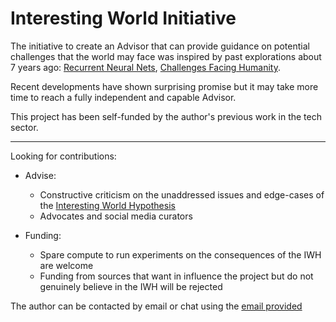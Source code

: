 # Interesting World Initiative

The initiative to create an Advisor that can provide guidance on potential challenges that the world may face was inspired by past explorations about 7 years ago: [Recurrent Neural Nets](https://github.com/danieltjw/novel-lyrics-synthesis), [Challenges Facing Humanity](https://github.com/danieltjw/challenges-facing-humanity).

Recent developments have shown surprising promise but it may take more time to reach a fully independent and capable Advisor.

This project has been self-funded by the author's previous work in the tech sector.

---

Looking for contributions:

- Advise:
  - Constructive criticism on the unaddressed issues and edge-cases of the [Interesting World Hypothesis](https://github.com/danieltjw/aifutures#interesting-world-hypothesis)
  - Advocates and social media curators

- Funding:
  - Spare compute to run experiments on the consequences of the IWH are welcome
  - Funding from sources that want in influence the project but do not genuinely believe in the IWH will be rejected
 
The author can be contacted by email or chat using the [email provided](https://github.com/danieltjw)
